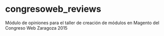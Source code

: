 # congresoweb_reviews

Módulo de opiniones para el taller de creación de módulos en Magento del Congreso Web Zaragoza 2015